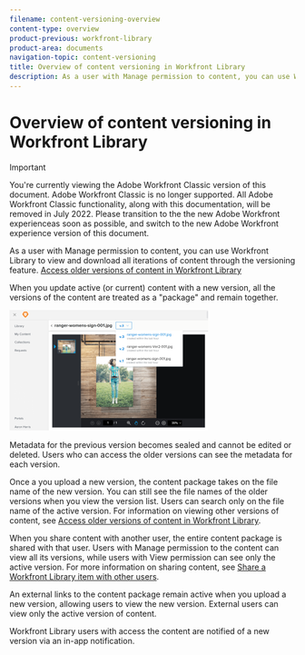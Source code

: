 ```yaml
---
filename: content-versioning-overview
content-type: overview
product-previous: workfront-library
product-area: documents
navigation-topic: content-versioning
title: Overview of content versioning in Workfront Library
description: As a user with Manage permission to content, you can use Workfront Library to view and download all iterations of content through the versioning feature. Access older versions of content in Workfront Library
---
```


# Overview of content versioning in Workfront Library

>[!IMPORTANT]
>
>You're currently viewing the Adobe Workfront Classic version of this document. Adobe Workfront Classic is no longer supported. All Adobe Workfront Classic functionality, along with this documentation, will be removed in July 2022. Please transition to the the new Adobe Workfront experienceas soon as possible, and switch to the new Adobe Workfront experience version of this document.

As a user with Manage permission to content, you can use Workfront Library to view and download all iterations of content through the versioning feature. [Access older versions of content in Workfront Library](../../../workfront-library/content-management/content-versioning/view-older-versions-of-content-library.md)

When you update active (or current) content with a new version, all the versions of the content are treated as a "package" and remain together.

![](assets/3ver-350x212.png)

Metadata for the previous version becomes sealed and cannot be edited or deleted. Users who can access the older versions can see the metadata for each version.

Once a you upload a new version, the content package takes on the file name of the new version. You can still see the file names of the older versions when you view the version list. Users can search only on the file name of the active version. For information on viewing other versions of content, see [Access older versions of content in Workfront Library](../../../workfront-library/content-management/content-versioning/view-older-versions-of-content-library.md).

When you share content with another user, the entire content package is shared with that user. Users with Manage permission to the content can view all its versions, while users with View permission can see only the active version. For more information on sharing content, see [Share a Workfront Library item with other users](../../../workfront-library/content-management/share-an-asset-with-users.md).

An external links to the content package remain active when you upload a new version, allowing users to view the new version. External users can view only the active version of content.

Workfront Library users with access the content are notified of a new version via an in-app notification. 
